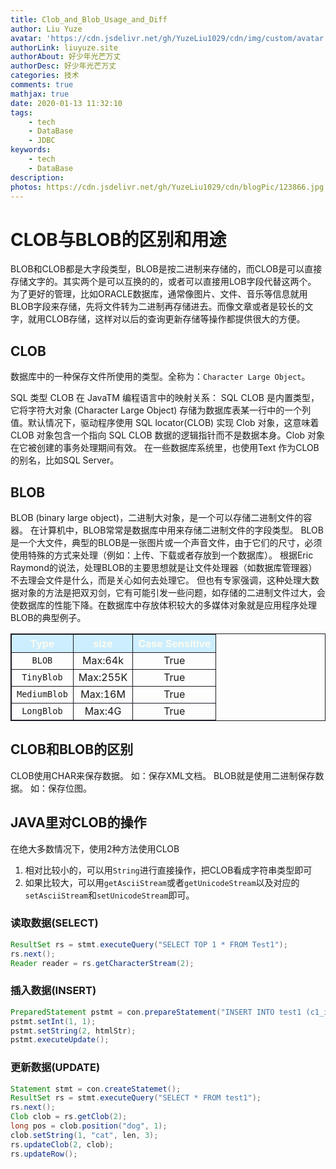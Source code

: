 ```yaml
---
title: Clob_and_Blob_Usage_and_Diff
author: Liu Yuze
avatar: 'https://cdn.jsdelivr.net/gh/YuzeLiu1029/cdn/img/custom/avatar.jpg'
authorLink: liuyuze.site
authorAbout: 好少年光芒万丈
authorDesc: 好少年光芒万丈
categories: 技术
comments: true
mathjax: true
date: 2020-01-13 11:32:10
tags:
    - tech
    - DataBase
    - JDBC
keywords:
    - tech
    - DataBase
description:
photos: https://cdn.jsdelivr.net/gh/YuzeLiu1029/cdn/blogPic/123866.jpg
---
```

<style>
table, th, td{
  border: 1px solid #1e1b26;
}

th{
  background: #CCEEFF;
  color: #FBFBEF;
}
</style>
# CLOB与BLOB的区别和用途
BLOB和CLOB都是大字段类型，BLOB是按二进制来存储的，而CLOB是可以直接存储文字的。其实两个是可以互换的的，或者可以直接用LOB字段代替这两个。
为了更好的管理，比如ORACLE数据库，通常像图片、文件、音乐等信息就用BLOB字段来存储，先将文件转为二进制再存储进去。而像文章或者是较长的文字，就用CLOB存储，这样对以后的查询更新存储等操作都提供很大的方便。
## CLOB
数据库中的一种保存文件所使用的类型。全称为：```Character Large Object```。

SQL 类型 CLOB 在 JavaTM 编程语言中的映射关系：
SQL CLOB 是内置类型，它将字符大对象 (Character Large Object) 存储为数据库表某一行中的一个列值。默认情况下，驱动程序使用 SQL locator(CLOB) 实现 Clob 对象，这意味着 CLOB 对象包含一个指向 SQL CLOB 数据的逻辑指针而不是数据本身。Clob 对象在它被创建的事务处理期间有效。
在一些数据库系统里，也使用Text 作为CLOB的别名，比如SQL Server。

## BLOB
BLOB (binary large object)，二进制大对象，是一个可以存储二进制文件的容器。
在计算机中，BLOB常常是数据库中用来存储二进制文件的字段类型。
BLOB是一个大文件，典型的BLOB是一张图片或一个声音文件，由于它们的尺寸，必须使用特殊的方式来处理（例如：上传、下载或者存放到一个数据库）。
根据Eric Raymond的说法，处理BLOB的主要思想就是让文件处理器（如数据库管理器）不去理会文件是什么，而是关心如何去处理它。
但也有专家强调，这种处理大数据对象的方法是把双刃剑，它有可能引发一些问题，如存储的二进制文件过大，会使数据库的性能下降。在数据库中存放体积较大的多媒体对象就是应用程序处理BLOB的典型例子。

| Type | size | Case Sensitive|
| :----: | :----: | :--:|
|```BLOB```|Max:64k|True|
|```TinyBlob```|Max:255K|True|
|```MediumBlob```|Max:16M|True|
|```LongBlob```|Max:4G|True|

## CLOB和BLOB的区别
CLOB使用CHAR来保存数据。 如：保存XML文档。
BLOB就是使用二进制保存数据。 如：保存位图。

## JAVA里对CLOB的操作
在绝大多数情况下，使用2种方法使用CLOB
1. 相对比较小的，可以用```String```进行直接操作，把CLOB看成字符串类型即可
2. 如果比较大，可以用```getAsciiStream```或者```getUnicodeStream```以及对应的```setAsciiStream```和```setUnicodeStream```即可。

### 读取数据(SELECT)
```java
ResultSet rs = stmt.executeQuery("SELECT TOP 1 * FROM Test1");
rs.next();
Reader reader = rs.getCharacterStream(2);
```
### 插入数据(INSERT)
```java
PreparedStatement pstmt = con.prepareStatement("INSERT INTO test1 (c1_id, c2_vcmax) VALUES (?, ?)");
pstmt.setInt(1, 1);
pstmt.setString(2, htmlStr);
pstmt.executeUpdate();
```

### 更新数据(UPDATE)
```java
Statement stmt = con.createStatemet();
ResultSet rs = stmt.executeQuery("SELECT * FROM test1");
rs.next();
Clob clob = rs.getClob(2);
long pos = clob.position("dog", 1);
clob.setString(1, "cat", len, 3);
rs.updateClob(2, clob);
rs.updateRow();
```
